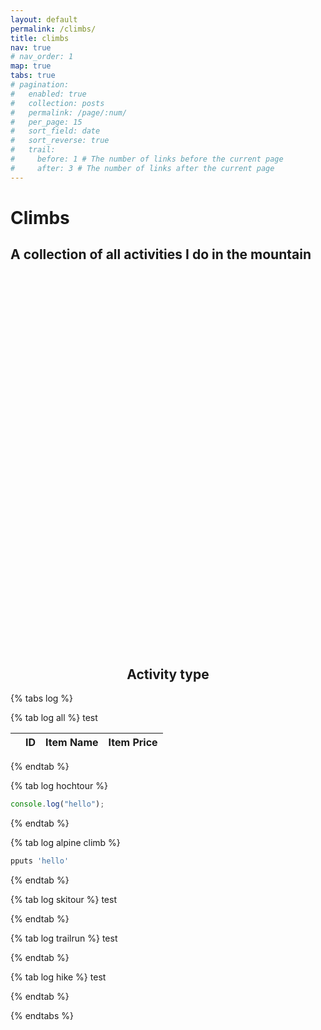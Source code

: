 ```yaml
---
layout: default
permalink: /climbs/
title: climbs
nav: true
# nav_order: 1
map: true
tabs: true
# pagination:
#   enabled: true
#   collection: posts
#   permalink: /page/:num/
#   per_page: 15
#   sort_field: date
#   sort_reverse: true
#   trail:
#     before: 1 # The number of links before the current page
#     after: 3 # The number of links after the current page
---
```

<div class="header-bar">
    <h1>Climbs</h1>
    <h2>A collection of all activities I do in the mountain</h2>
</div>

<div id="swiss-map" style="width:100%; height:600px; cursor:pointer;"></div>

<link rel="stylesheet" href="https://unpkg.com/leaflet@1.9.4/dist/leaflet.css" />
<script src="https://unpkg.com/leaflet@1.9.4/dist/leaflet.js"></script>

<link rel="stylesheet" href="https://unpkg.com/leaflet@1.9.4/dist/leaflet.css"/>
<script src="https://unpkg.com/leaflet@1.9.4/dist/leaflet.js"></script>
<script src="https://unpkg.com/@mapbox/polyline@1.1.1/src/polyline.js"></script>

<script>
console.log("Full URL:", window.location.href);
console.log("Path:", window.location.pathname);
console.log("Folder:", window.location.href.replace(window.location.pathname, ""));
</script>

<script>
let map; // make map global so other functions can access it

document.addEventListener("DOMContentLoaded", function() {
  const mapDiv = document.getElementById('swiss-map');
  
  map = L.map(mapDiv).setView([46.8182, 8.2275], 8);

  L.tileLayer('https://wmts.geo.admin.ch/1.0.0/ch.swisstopo.pixelkarte-farbe/default/current/3857/{z}/{x}/{y}.jpeg', {
    attribution: '&copy; <a href="https://www.swisstopo.admin.ch/en/home.html">swisstopo</a>',
    maxZoom: 20
  }).addTo(map);

  // Only enter fullscreen on the first click
  let fullscreenEntered = false;
  mapDiv.addEventListener('click', () => {
    if (!fullscreenEntered && !document.fullscreenElement) {
      mapDiv.requestFullscreen().then(() => {
        map.invalidateSize();
        fullscreenEntered = true;
      });
    }
  });

  document.addEventListener('fullscreenchange', () => {
    if (!document.fullscreenElement) fullscreenEntered = false;
  });

  // Fetch activities and plot them
  fetch('/activities.json')
  .then(response => {
    if (!response.ok) {
      throw new Error(`HTTP error! Status: ${response.status}`);
    }
    return response.json();
  })
  .then(data => {
    console.log("Activities fetched successfully:", data);
    plotActivities(data);
  })
  .catch(error => {
    console.error("Failed to fetch activities.json:", error);
  });
});

function plotActivities(activities) {
    let allLatLngs = [];

    activities.forEach(activity => {
        if (!activity.map.summary_polyline) return;

        const latlngs = polyline.decode(activity.map.summary_polyline).map(([lat, lng]) => [lat, lng]);

        L.polyline(latlngs, {
            color: 'blue',
            weight: 3,
            opacity: 0.6
        }).addTo(map);

        allLatLngs = allLatLngs.concat(latlngs);
    });

    if (allLatLngs.length > 0) {
        map.fitBounds(allLatLngs);
    }
}
</script>

<div class="tabs-bar" style="text-align:center;">
    <h2>Activity type</h2>
</div>

{% tabs log %}

{% tab log all %}
test
<table
  data-click-to-select="true"
  data-height="460"
  data-pagination="true"
  data-search="true"
  data-toggle="table"
  data-url="{{ '/assets/json/table_data.json' | relative_url }}">
  <thead>
    <tr>
      <th data-checkbox="true"></th>
      <th data-field="id" data-halign="left" data-align="center" data-sortable="true">ID</th>
      <th data-field="name" data-halign="center" data-align="right" data-sortable="true">Item Name</th>
      <th data-field="price" data-halign="right" data-align="left" data-sortable="true">Item Price</th>
    </tr>
  </thead>
</table>

{% endtab %}

{% tab log hochtour %}

```javascript
console.log("hello");
```

{% endtab %}

{% tab log alpine climb %}

```javascript
pputs 'hello'
```

{% endtab %}

{% tab log skitour %}
test
<!-- ```php
var_dump('hello');
``` -->

{% endtab %}

{% tab log trailrun %}
test
<!-- ```php
var_dump('hello');
``` -->

{% endtab %}

{% tab log hike %}
test
<!-- ```php
var_dump('hello');
``` -->

{% endtab %}

{% endtabs %}
